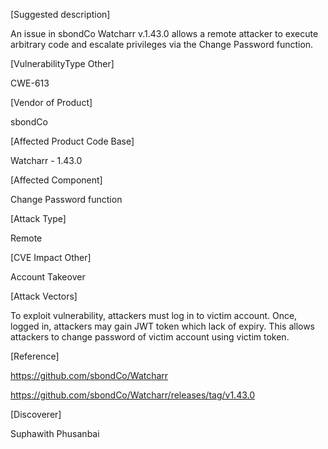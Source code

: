 [Suggested description]

An issue in sbondCo Watcharr v.1.43.0 allows a remote attacker to execute arbitrary code and escalate privileges via the Change Password function.


[VulnerabilityType Other]

CWE-613

[Vendor of Product]

sbondCo

[Affected Product Code Base]

Watcharr - 1.43.0

[Affected Component]

Change Password function

[Attack Type]

Remote

[CVE Impact Other]

Account Takeover

[Attack Vectors]

To exploit vulnerability, attackers must log in to victim account. Once, logged in, attackers may gain JWT token which lack of expiry. This allows attackers to change password of victim account using victim token.

[Reference]

https://github.com/sbondCo/Watcharr

https://github.com/sbondCo/Watcharr/releases/tag/v1.43.0

[Discoverer]

Suphawith Phusanbai
